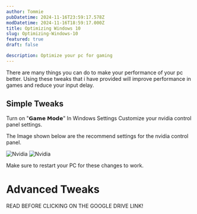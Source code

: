 ```yaml
---
author: Tommie
pubDatetime: 2024-11-16T23:59:17.578Z
modDatetime: 2024-11-16T18:59:17.000Z
title: Optimizing Windows 10
slug: Optimizing-Windows-10
featured: true
draft: false

description: Optimize your pc for gaming
---
```


There are many things you can do to make your performance of your pc better. Using these tweaks that i have provided will improve performance in games and reduce your input delay. 

## Simple Tweaks

Turn on "𝗚𝗮𝗺𝗲 𝗠𝗼𝗱𝗲" In Windows Settings
Customize your nvidia control panel settings.

The Image shown below are the recommend settings for the nvidia control panel. 

![Nvidia](@assets/images/nvidia1.png)
![Nvidia](@assets/images/nvidia2.png)

Make sure to restart your PC for these changes to work.

# Advanced Tweaks

READ BEFORE CLICKING ON THE GOOGLE DRIVE LINK!